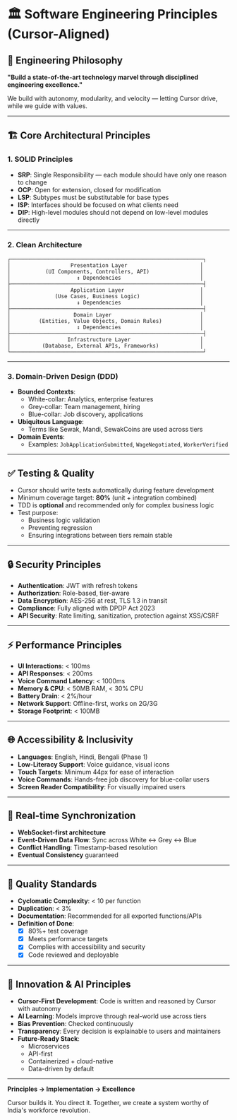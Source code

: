 # 🏛️ Software Engineering Principles (Cursor-Aligned)

## 🎯 Engineering Philosophy

**"Build a state-of-the-art technology marvel through disciplined engineering excellence."**

We build with autonomy, modularity, and velocity — letting Cursor drive, while we guide with values.

---

## 🏗️ Core Architectural Principles

### 1. SOLID Principles

- **SRP**: Single Responsibility — each module should have only one reason to change
- **OCP**: Open for extension, closed for modification
- **LSP**: Subtypes must be substitutable for base types
- **ISP**: Interfaces should be focused on what clients need
- **DIP**: High-level modules should not depend on low-level modules directly

---

### 2. Clean Architecture

```
┌─────────────────────────────────────────────────────────────┐
│                   Presentation Layer                       │
│           (UI Components, Controllers, API)                │
│                     ↕ Dependencies                         │
├─────────────────────────────────────────────────────────────┤
│                   Application Layer                        │
│              (Use Cases, Business Logic)                   │
│                     ↕ Dependencies                         │
├─────────────────────────────────────────────────────────────┤
│                    Domain Layer                            │
│         (Entities, Value Objects, Domain Rules)            │
│                     ↕ Dependencies                         │
├─────────────────────────────────────────────────────────────┤
│                  Infrastructure Layer                      │
│          (Database, External APIs, Frameworks)             │
└─────────────────────────────────────────────────────────────┘
```

---

### 3. Domain-Driven Design (DDD)

- **Bounded Contexts**:
  - White-collar: Analytics, enterprise features
  - Grey-collar: Team management, hiring
  - Blue-collar: Job discovery, applications
- **Ubiquitous Language**:
  - Terms like Sewak, Mandi, SewakCoins are used across tiers
- **Domain Events**:
  - Examples: `JobApplicationSubmitted`, `WageNegotiated`, `WorkerVerified`

---

## ✅ Testing & Quality

- Cursor should write tests automatically during feature development
- Minimum coverage target: **80%** (unit + integration combined)
- TDD is **optional** and recommended only for complex business logic
- Test purpose:
  - Business logic validation
  - Preventing regression
  - Ensuring integrations between tiers remain stable

---

## 🔒 Security Principles

- **Authentication**: JWT with refresh tokens
- **Authorization**: Role-based, tier-aware
- **Data Encryption**: AES-256 at rest, TLS 1.3 in transit
- **Compliance**: Fully aligned with DPDP Act 2023
- **API Security**: Rate limiting, sanitization, protection against XSS/CSRF

---

## ⚡ Performance Principles

- **UI Interactions**: < 100ms
- **API Responses**: < 200ms
- **Voice Command Latency**: < 1000ms
- **Memory & CPU**: < 50MB RAM, < 30% CPU
- **Battery Drain**: < 2%/hour
- **Network Support**: Offline-first, works on 2G/3G
- **Storage Footprint**: < 100MB

---

## 🌐 Accessibility & Inclusivity

- **Languages**: English, Hindi, Bengali (Phase 1)
- **Low-Literacy Support**: Voice guidance, visual icons
- **Touch Targets**: Minimum 44px for ease of interaction
- **Voice Commands**: Hands-free job discovery for blue-collar users
- **Screen Reader Compatibility**: For visually impaired users

---

## 🔄 Real-time Synchronization

- **WebSocket-first architecture**
- **Event-Driven Data Flow**: Sync across White ↔ Grey ↔ Blue
- **Conflict Handling**: Timestamp-based resolution
- **Eventual Consistency** guaranteed

---

## 🎯 Quality Standards

- **Cyclomatic Complexity**: < 10 per function
- **Duplication**: < 3%
- **Documentation**: Recommended for all exported functions/APIs
- **Definition of Done**:
  - [x] 80%+ test coverage
  - [x] Meets performance targets
  - [x] Complies with accessibility and security
  - [x] Code reviewed and deployable

---

## 🚀 Innovation & AI Principles

- **Cursor-First Development**: Code is written and reasoned by Cursor with autonomy
- **AI Learning**: Models improve through real-world use across tiers
- **Bias Prevention**: Checked continuously
- **Transparency**: Every decision is explainable to users and maintainers
- **Future-Ready Stack**:
  - Microservices
  - API-first
  - Containerized + cloud-native
  - Data-driven by default

---

**Principles → Implementation → Excellence**

Cursor builds it. You direct it. Together, we create a system worthy of India's workforce revolution.